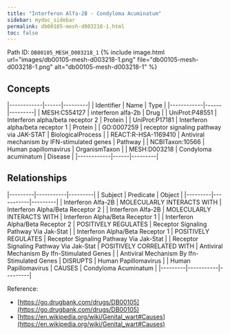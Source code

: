 ```yaml
---
title: "Interferon Alfa-2B - Condyloma Acuminatum"
sidebar: mydoc_sidebar
permalink: db00105-mesh-d003218-1.html
toc: false 
---
```



Path ID: `DB00105_MESH_D003218_1`
{% include image.html url="images/db00105-mesh-d003218-1.png" file="db00105-mesh-d003218-1.png" alt="db00105-mesh-d003218-1" %}

## Concepts

|------------|------|---------|
| Identifier | Name | Type    |
|------------|------|---------|
| MESH:C554127 | interferon alfa-2b | Drug |
| UniProt:P48551 | Interferon alpha/beta receptor 2 | Protein |
| UniProt:P17181 | Interferon alpha/beta receptor 1 | Protein |
| GO:0007259 | receptor signaling pathway via JAK-STAT | BiologicalProcess |
| REACT:R-HSA-1169410 | Antiviral mechanism by IFN-stimulated genes | Pathway |
| NCBITaxon:10566 | Human papillomavirus | OrganismTaxon |
| MESH:D003218 | Condyloma acuminatum | Disease |
|------------|------|---------|

## Relationships

|---------|-----------|---------|
| Subject | Predicate | Object  |
|---------|-----------|---------|
| Interferon Alfa-2B | MOLECULARLY INTERACTS WITH | Interferon Alpha/Beta Receptor 2 |
| Interferon Alfa-2B | MOLECULARLY INTERACTS WITH | Interferon Alpha/Beta Receptor 1 |
| Interferon Alpha/Beta Receptor 2 | POSITIVELY REGULATES | Receptor Signaling Pathway Via Jak-Stat |
| Interferon Alpha/Beta Receptor 1 | POSITIVELY REGULATES | Receptor Signaling Pathway Via Jak-Stat |
| Receptor Signaling Pathway Via Jak-Stat | POSITIVELY CORRELATED WITH | Antiviral Mechanism By Ifn-Stimulated Genes |
| Antiviral Mechanism By Ifn-Stimulated Genes | DISRUPTS | Human Papillomavirus |
| Human Papillomavirus | CAUSES | Condyloma Acuminatum |
|---------|-----------|---------|

Reference: 
  - [https://go.drugbank.com/drugs/DB00105](https://go.drugbank.com/drugs/DB00105)
  - [https://en.wikipedia.org/wiki/Genital_wart#Causes](https://en.wikipedia.org/wiki/Genital_wart#Causes)
